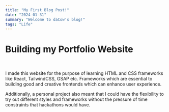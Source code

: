 ```yaml
---
title: "My First Blog Post!"
date: "2024-01-31"
summary: "Welcome to daCow's blog!"
tags: "Life"
---
```


# **Building my Portfolio Website**  
<br>

I made this website for the purpose of learning HTML and CSS frameworks like React, TailwindCSS, GSAP etc. Frameworks which are essential to building good and creative frontends which can enhance user experience.
<br>

Additionally, a personal project also meant that I could have the flexibility to try out different styles and frameworks without the pressure of time constraints that hackathons would have.
